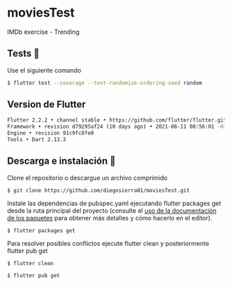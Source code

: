 # moviesTest

IMDb exercise - Trending

## Tests 🧪

Use el siguiente comando

```sh
$ flutter test --coverage --test-randomize-ordering-seed random
```

## Version de Flutter

```sh
Flutter 2.2.2 • channel stable • https://github.com/flutter/flutter.git
Framework • revision d79295af24 (10 days ago) • 2021-06-11 08:56:01 -0700
Engine • revision 91c9fc8fe0
Tools • Dart 2.13.3
```

## Descarga e instalación 🚀

Clone el repositorio o descargue un archivo comprimido

`$ git clone https://github.com/diegosierra01/moviesTest.git`

Instale las dependencias de pubspec.yaml ejecutando flutter packages get desde la ruta principal del proyecto (consulte el [uso de la documentación de los paquetes](https://flutter.dev/docs/development/packages-and-plugins/using-packages#adding-a-package-dependency-to-an-app) para obtener más detalles y cómo hacerlo en el editor).

`$ flutter packages get`

Para resolver posibles conflictos ejecute flutter clean y posteriormente flutter pub get

`$ flutter clean`

`$ flutter pub get`
